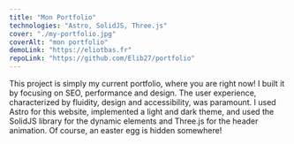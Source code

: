```yaml
---
title: "Mon Portfolio"
technologies: "Astro, SolidJS, Three.js"
cover: "./my-portfolio.jpg"
coverAlt: "mon portfolio"
demoLink: "https://eliotbas.fr"
repoLink: "https://github.com/Elib27/portfolio"
---
```


This project is simply my current portfolio, where you are right now! I built it by focusing on SEO, performance and design. The user experience, characterized by fluidity, design and accessibility, was paramount. I used Astro for this website, implemented a light and dark theme, and used the SolidJS library for the dynamic elements and Three.js for the header animation. Of course, an easter egg is hidden somewhere!
